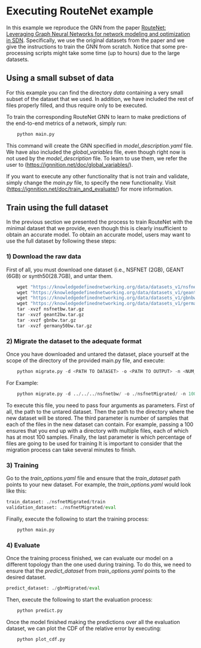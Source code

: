 # Executing RouteNet example

In this example we reproduce the GNN from the paper [RouteNet: Leveraging Graph Neural Networks for network modeling and optimization in SDN](https://arxiv.org/pdf/1910.01508.pdf). Specifically, we use the original datasets from the paper and we give the instructions to train the GNN from scratch. Notice that some pre-processing scripts might take some time (up to hours) due to the large datasets.

## Using a small subset of data
For this example you can find the directory *data* containing a very small subset of the dataset that we used. In addition, we have included the rest of files properly filled, and thus require only to be executed.

To train the corresponding RouteNet GNN to learn to make predictions of the end-to-end metrics of a network, simply run:

```python
    python main.py
```

This command will create the GNN specified in *model_description.yaml* file. We have also included the *global_variables* file, even though right now is not used by the *model_description* file. To learn to use them, we refer the user to (https://ignnition.net/doc/global_variables/).

If you want to execute any other functionality that is not train and validate, simply change the *main.py* file, to specify the new functionality. Visit (https://ignnition.net/doc/train_and_evaluate/) for more information.

## Train using the full dataset
In the previous section we presented the process to train RouteNet with the minimal dataset that we provide, even though this is clearly insufficient to obtain an accurate model. To obtain an accurate model, users may want to use the full dataset by following these steps:

### 1) Download the raw data
First of all, you must download one dataset (i.e., NSFNET (2GB), GEANT (6GB) or synth50(28.7GB), and untar them.
```python
    wget "https://knowledgedefinednetworking.org/data/datasets_v1/nsfnetbw.tar.gz"
    wget "https://knowledgedefinednetworking.org/data/datasets_v1/geant2bw.tar.gz"
    wget "https://knowledgedefinednetworking.org/data/datasets_v1/gbnbw.tar.gz"
    wget "https://knowledgedefinednetworking.org/data/datasets_v1/germany50bw.tar.gz"
    tar -xvzf nsfnetbw.tar.gz 
    tar -xvzf geant2bw.tar.gz 
    tar -xvzf gbnbw.tar.gz 
    tar -xvzf germany50bw.tar.gz
```

### 2) Migrate the dataset to the adequate format
Once you have downloaded and untared the dataset, place yourself at the scope of the directory of the provided main.py file, and  execute:
```python
    python migrate.py -d <PATH TO DATASET> -o <PATH TO OUTPUT> -n <NUM_SAMPLES_PER_FILE> -s <PERCENTAGE_TRAINING>
```
For Example:
```python
    python migrate.py -d ../../../nsfnetbw/ -o ./nsfnetMigrated/ -n 100 -s 0.8
```
To execute this file, you need to pass four arguments as parameters. First of all, the path to the untared dataset. Then the path to the directory where the new dataset will be stored. The third parameter is number of samples that each of the files in the new dataset can contain. For example, passing a 100 ensures that you end up with a directory with multiple files, each of which has at most 100 samples. Finally, the last parameter is which percentage of files are going to be used for training
It is important to consider that the migration process can take several minutes to finish.

### 3) Training
Go to the *train_options.yaml* file and ensure that the *train_dataset* path points to your new dataset. For example, the *train_options.yaml* would look like this:
```python
train_dataset: ./nsfnetMigrated/train
validation_dataset: ./nsfnetMigrated/eval
```
Finally, execute the following to start the training process:
```python
    python main.py
```

### 4) Evaluate
Once the training process finished, we can evaluate our model on a different topology than the one used during training. To do this, we need to ensure that the *predict_dataset* from *train_options.yaml* points to the desired dataset. 
```python
predict_dataset: ./gbnMigrated/eval
```
Then, execute the following to start the evaluation process:
```python
    python predict.py
```
Once the model finished making the predictions over all the evaluation dataset, we can plot the CDF of the relative error by executing: 
```python
    python plot_cdf.py
```